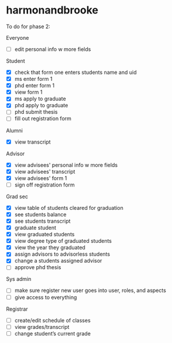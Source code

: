 # harmonandbrooke

To do for phase 2:

Everyone
- [ ] edit personal info w more fields

Student
- [x] check that form one enters students name and uid
- [x] ms enter form 1
- [x] phd enter form 1
- [x] view form 1
- [x] ms apply to graduate
- [x] phd apply to graduate
- [ ] phd submit thesis
- [ ] fill out registration form

Alumni
- [x] view transcript

Advisor
- [x] view advisees' personal info w more fields
- [x] view advisees' transcript
- [x] view advisees' form 1
- [ ] sign off registration form

Grad sec
- [x] view table of students cleared for graduation 
- [x] see students balance 
- [x] see students transcript 
- [x] graduate student 
- [x] view graduated students 
- [x] view degree type of graduated students
- [x] view the year they graduated
- [x] assign advisors to advisorless students 
- [x] change a students assigned advisor 
- [ ] approve phd thesis

Sys admin
- [ ] make sure register new user goes into user, roles, and aspects
- [ ] give access to everything

Registrar
- [ ] create/edit schedule of classes
- [ ] view grades/transcript
- [ ] change student’s current grade
